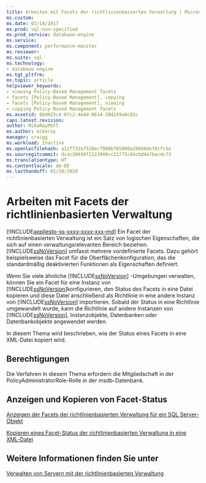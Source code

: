```yaml
---
title: Arbeiten mit Facets der richtlinienbasierten Verwaltung | Microsoft-Dokumentation
ms.custom: 
ms.date: 03/14/2017
ms.prod: sql-non-specified
ms.prod_service: database-engine
ms.service: 
ms.component: performance-monitor
ms.reviewer: 
ms.suite: sql
ms.technology:
- database-engine
ms.tgt_pltfrm: 
ms.topic: article
helpviewer_keywords:
- viewing Policy-Based Management facets
- facets [Policy-Based Management], copying
- facets [Policy-Based Management], viewing
- copying Policy-Based Management facets
ms.assetid: 88d025c4-07c2-4e4d-8634-204249a8c82c
caps.latest.revision: 
author: MikeRayMSFT
ms.author: mikeray
manager: craigg
ms.workload: Inactive
ms.openlocfilehash: a12f731b7520ecf900bf65000a208860ef8cfc5e
ms.sourcegitcommit: dcac30038f2223990cc21775c84cbd4e7bacdc73
ms.translationtype: HT
ms.contentlocale: de-DE
ms.lasthandoff: 01/18/2018
---
```

# <a name="working-with-policy-based-management-facets"></a>Arbeiten mit Facets der richtlinienbasierten Verwaltung
[!INCLUDE[appliesto-ss-xxxx-xxxx-xxx-md](../../includes/appliesto-ss-xxxx-xxxx-xxx-md.md)] Ein Facet der richtlinienbasierten Verwaltung ist ein Satz von logischen Eigenschaften, die sich auf einen verwaltungsrelevanten Bereich beziehen. [!INCLUDE[ssNoVersion](../../includes/ssnoversion-md.md)] umfasst mehrere vordefinierte Facets. Dazu gehört beispielsweise das Facet für die Oberflächenkonfiguration, das die standardmäßig deaktivierten Funktionen als Eigenschaften definiert.  
  
 Wenn Sie viele ähnliche [!INCLUDE[ssNoVersion](../../includes/ssnoversion-md.md)] -Umgebungen verwalten, können Sie ein Facet für eine Instanz von [!INCLUDE[ssNoVersion](../../includes/ssnoversion-md.md)]konfigurieren, den Status des Facets in eine Datei kopieren und diese Datei anschließend als Richtlinie in eine andere Instanz von [!INCLUDE[ssNoVersion](../../includes/ssnoversion-md.md)] importieren. Sobald der Status in eine Richtlinie umgewandelt wurde, kann die Richtlinie auf andere Instanzen von [!INCLUDE[ssNoVersion](../../includes/ssnoversion-md.md)], Instanzobjekte, Datenbanken oder Datenbankobjekte angewendet werden.  
  
 In diesem Thema wird beschrieben, wie der Status eines Facets in eine XML-Datei kopiert wird.  
  
##  <a name="BeforeYouBegin"></a> Berechtigungen  
 Die Verfahren in diesem Thema erfordern die Mitgliedschaft in der PolicyAdministratorRole-Rolle in der msdb-Datenbank.  
  
## <a name="viewing-and-copying-facet-states"></a>Anzeigen und Kopieren von Facet-Status  
 [Anzeigen der Facets der richtlinienbasierten Verwaltung für ein SQL Server-Objekt](../../relational-databases/policy-based-management/view-the-policy-based-management-facets-on-a-sql-server-object.md)  
  
 [Kopieren eines Facet-Status der richtlinienbasierten Verwaltung in eine XML-Datei](../../relational-databases/policy-based-management/copy-a-policy-based-management-facet-state-to-an-xml-file.md)  
  
## <a name="see-also"></a>Weitere Informationen finden Sie unter  
 [Verwalten von Servern mit der richtlinienbasierten Verwaltung](../../relational-databases/policy-based-management/administer-servers-by-using-policy-based-management.md)  
  
  
